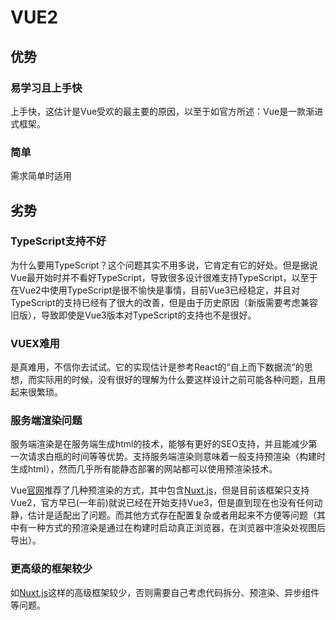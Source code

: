 # VUE2

## 优势

### 易学习且上手快

上手快，这估计是Vue受欢的最主要的原因，以至于如官方所述：Vue是一款渐进式框架。

### 简单

需求简单时适用



## 劣势

### TypeScript支持不好

为什么要用TypeScript？这个问题其实不用多说，它肯定有它的好处。但是据说Vue最开始时并不看好TypeScript，导致很多设计很难支持TypeScript，以至于在Vue2中使用TypeScript是很不愉快是事情，目前Vue3已经稳定，并且对TypeScript的支持已经有了很大的改善，但是由于历史原因（新版需要考虑兼容旧版），导致即使是Vue3版本对TypeScript的支持也不是很好。

### VUEX难用

是真难用，不信你去试试。它的实现估计是参考React的“自上而下数据流”的思想，而实际用的时候，没有很好的理解为什么要这样设计之前可能各种问题，且用起来很繁琐。

### 服务端渲染问题

服务端渲染是在服务端生成html的技术，能够有更好的SEO支持，并且能减少第一次请求白瓶的时间等等优势。支持服务端渲染则意味着一般支持预渲染（构建时生成html），然而几乎所有能静态部署的网站都可以使用预渲染技术。

Vue[官网](https://vuejs.org/v2/guide/ssr.html)推荐了几种预渲染的方式，其中包含[Nuxt.js](https://nuxtjs.org/)，但是目前该框架只支持Vue2，官方早已(一年前)就说已经在开始支持Vue3，但是直到现在也没有任何动静，估计是适配出了问题。而其他方式存在配置复杂或者用起来不方便等问题（其中有一种方式的预渲染是通过在构建时启动真正浏览器，在浏览器中渲染处视图后导出）。

### 更高级的框架较少

如[Nuxt.js](https://nuxtjs.org/)这样的高级框架较少，否则需要自己考虑代码拆分、预渲染、异步组件等问题。